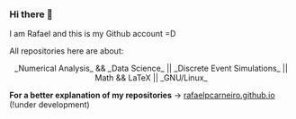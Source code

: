 ### Hi there 👋

I am Rafael and this is my Github account =D                                        
                                                                                    
All repositories here are about:
<div align=center>
_Numerical Analysis_ && _Data Science_ ||
 _Discrete Event Simulations_ ||
 Math && LaTeX ||
 _GNU/Linux_        
</div>

**For a better explanation of my repositories**
→ [rafaelpcarneiro.github.io](https://rafaelpcarneiro.github.io) (!under development)
